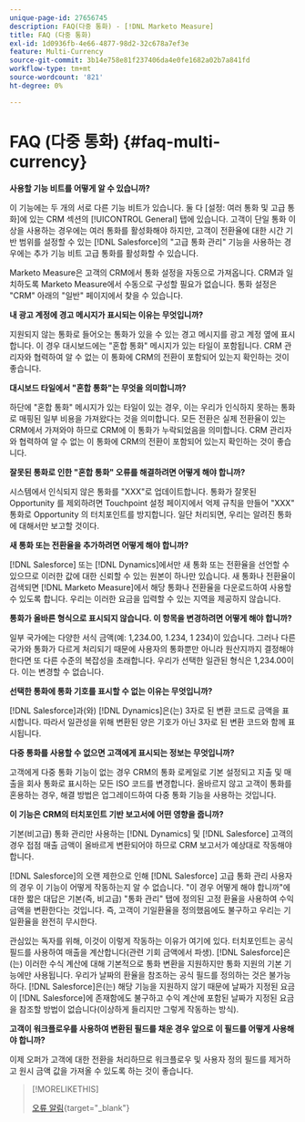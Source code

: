 ```yaml
---
unique-page-id: 27656745
description: FAQ(다중 통화) - [!DNL Marketo Measure]
title: FAQ (다중 통화)
exl-id: 1d0936fb-4e66-4877-98d2-32c678a7ef3e
feature: Multi-Currency
source-git-commit: 3b14e758e81f237406da4e0fe1682a02b7a841fd
workflow-type: tm+mt
source-wordcount: '821'
ht-degree: 0%

---
```


# FAQ (다중 통화) {#faq-multi-currency}

**사용할 기능 비트를 어떻게 알 수 있습니까?**

이 기능에는 두 개의 서로 다른 기능 비트가 있습니다. 둘 다 [설정: 여러 통화 및 고급 통화]에 있는 CRM 섹션의 [!UICONTROL General] 탭에 있습니다. 고객이 단일 통화 이상을 사용하는 경우에는 여러 통화를 활성화해야 하지만, 고객이 전환율에 대한 시간 기반 범위를 설정할 수 있는 [!DNL Salesforce]의 &quot;고급 통화 관리&quot; 기능을 사용하는 경우에는 추가 기능 비트 고급 통화를 활성화할 수 있습니다.

Marketo Measure은 고객의 CRM에서 통화 설정을 자동으로 가져옵니다. CRM과 일치하도록 Marketo Measure에서 수동으로 구성할 필요가 없습니다. 통화 설정은 &quot;CRM&quot; 아래의 &quot;일반&quot; 페이지에서 찾을 수 있습니다.

**내 광고 계정에 경고 메시지가 표시되는 이유는 무엇입니까?**

지원되지 않는 통화로 들어오는 통화가 있을 수 있는 경고 메시지를 광고 계정 옆에 표시합니다. 이 경우 대시보드에는 &quot;혼합 통화&quot; 메시지가 있는 타일이 포함됩니다. CRM 관리자와 협력하여 알 수 없는 이 통화에 CRM의 전환이 포함되어 있는지 확인하는 것이 좋습니다.

**대시보드 타일에서 &quot;혼합 통화&quot;는 무엇을 의미합니까?**

하단에 &quot;혼합 통화&quot; 메시지가 있는 타일이 있는 경우, 이는 우리가 인식하지 못하는 통화로 매핑된 일부 비용을 가져왔다는 것을 의미합니다. 모든 전환은 실제 전환율이 있는 CRM에서 가져와야 하므로 CRM에 이 통화가 누락되었음을 의미합니다. CRM 관리자와 협력하여 알 수 없는 이 통화에 CRM의 전환이 포함되어 있는지 확인하는 것이 좋습니다.

**잘못된 통화로 인한 &quot;혼합 통화&quot; 오류를 해결하려면 어떻게 해야 합니까?**

시스템에서 인식되지 않은 통화를 &quot;XXX&quot;로 업데이트합니다. 통화가 잘못된 Opportunity 를 제외하려면 Touchpoint 설정 페이지에서 억제 규칙을 만들어 &quot;XXX&quot; 통화로 Opportunity 의 터치포인트를 방지합니다. 일단 처리되면, 우리는 알려진 통화에 대해서만 보고할 것이다.

**새 통화 또는 전환율을 추가하려면 어떻게 해야 합니까?**

[!DNL Salesforce] 또는 [!DNL Dynamics]에서만 새 통화 또는 전환율을 선언할 수 있으므로 이러한 값에 대한 신뢰할 수 있는 원본이 하나만 있습니다. 새 통화나 전환율이 검색되면 [!DNL Marketo Measure]에서 해당 통화나 전환율을 다운로드하여 사용할 수 있도록 합니다. 우리는 이러한 요금을 입력할 수 있는 지역을 제공하지 않습니다.

**통화가 올바른 형식으로 표시되지 않습니다. 이 항목을 변경하려면 어떻게 해야 합니까?**

일부 국가에는 다양한 서식 금액(예: 1,234.00, 1.234, 1 234)이 있습니다. 그러나 다른 국가와 통화가 다르게 처리되기 때문에 사용자의 통화뿐만 아니라 원산지까지 결정해야 한다면 또 다른 수준의 복잡성을 초래합니다. 우리가 선택한 일관된 형식은 1,234.00이다. 이는 변경할 수 없습니다.

**선택한 통화에 통화 기호를 표시할 수 없는 이유는 무엇입니까?**

[!DNL Salesforce]과(와) [!DNL Dynamics]은(는) 3자로 된 변환 코드로 금액을 표시합니다. 따라서 일관성을 위해 변환된 양은 기호가 아닌 3자로 된 변환 코드와 함께 표시됩니다.

**다중 통화를 사용할 수 없으면 고객에게 표시되는 정보는 무엇입니까?**

고객에게 다중 통화 기능이 없는 경우 CRM의 통화 로케일로 기본 설정되고 지출 및 매출을 회사 통화로 표시하는 모든 ISO 코드를 변경합니다. 올바르지 않고 고객이 통화를 혼용하는 경우, 해결 방법은 업그레이드하여 다중 통화 기능을 사용하는 것입니다.

**이 기능은 CRM의 터치포인트 기반 보고서에 어떤 영향을 줍니까?**

기본(비고급) 통화 관리만 사용하는 [!DNL Dynamics] 및 [!DNL Salesforce] 고객의 경우 접점 매출 금액이 올바르게 변환되어야 하므로 CRM 보고서가 예상대로 작동해야 합니다.

[!DNL Salesforce]의 오랜 제한으로 인해 [!DNL Salesforce] 고급 통화 관리 사용자의 경우 이 기능이 어떻게 작동하는지 알 수 없습니다. &quot;이 경우 어떻게 해야 합니까&quot;에 대한 짧은 대답은 기본(즉, 비고급) &quot;통화 관리&quot; 탭에 정의된 고정 환율을 사용하여 수익 금액을 변환한다는 것입니다. 즉, 고객이 기일환율을 정의했음에도 불구하고 우리는 기일환율을 완전히 무시한다.

관심있는 독자를 위해, 이것이 이렇게 작동하는 이유가 여기에 있다. 터치포인트는 공식 필드를 사용하여 매출을 계산합니다(관련 기회 금액에서 파생). [!DNL Salesforce]은(는) 이러한 수식 계산에 대해 기본적으로 통화 변환을 지원하지만 통화 지원의 기본 기능에만 사용됩니다. 우리가 날짜의 환율을 참조하는 공식 필드를 정의하는 것은 불가능하다. [!DNL Salesforce]은(는) 해당 기능을 지원하지 않기 때문에 날짜가 지정된 요금이 [!DNL Salesforce]에 존재함에도 불구하고 수익 계산에 포함된 날짜가 지정된 요금을 참조할 방법이 없습니다(이상하게 들리지만 그렇게 작동하는 방식).

**고객이 워크플로우를 사용하여 변환된 필드를 채운 경우 앞으로 이 필드를 어떻게 사용해야 합니까?**

이제 오퍼가 고객에 대한 전환을 처리하므로 워크플로우 및 사용자 정의 필드를 제거하고 원시 금액 값을 가져올 수 있도록 하는 것이 좋습니다.

>[!MORELIKETHIS]
>
>[오류 알림](/help/configuration-and-setup/getting-started-with-marketo-measure/error-notifications.md){target="_blank"}
